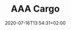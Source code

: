 ---
title: "AAA Cargo"
date: 2020-07-16T13:54:31+02:00
authors: ["Solveig Suess"]
year: 2018
aspect: "cycles"
link: "https://iffr.com/en/2018/films/aaa-cargo"
medium: "project"
notReferenced: true
---